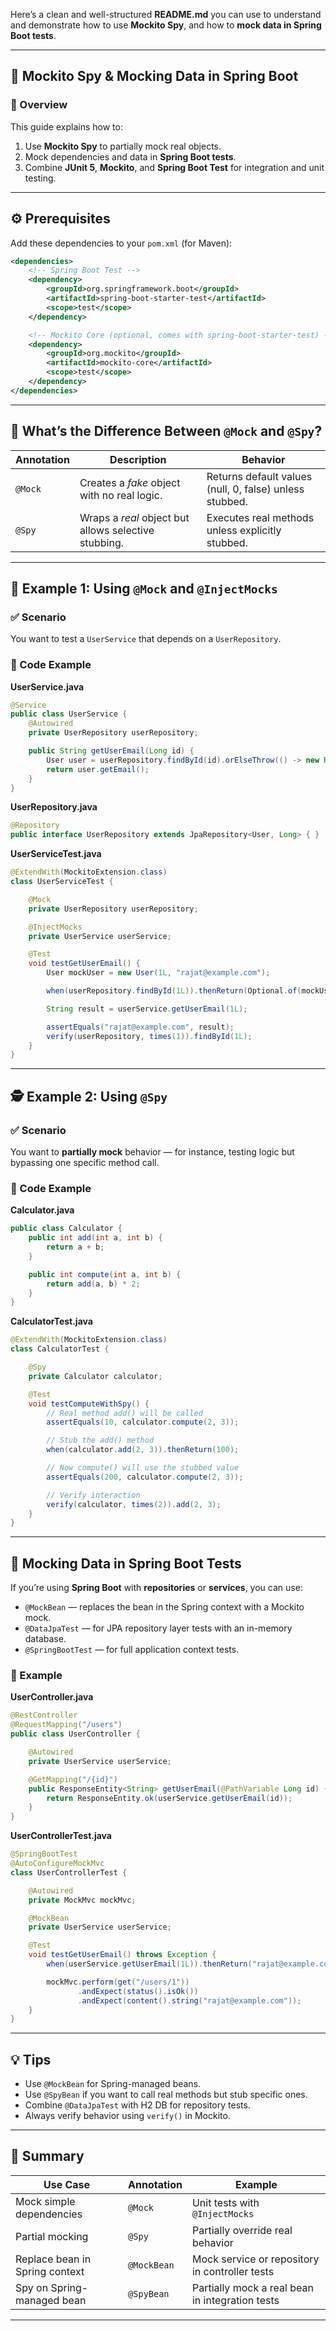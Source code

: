 Here’s a clean and well-structured **README.md** you can use to understand and demonstrate how to use **Mockito Spy**, and how to **mock data in Spring Boot tests**.

---

## 🧪 Mockito Spy & Mocking Data in Spring Boot

### 📘 Overview

This guide explains how to:

1. Use **Mockito Spy** to partially mock real objects.
2. Mock dependencies and data in **Spring Boot tests**.
3. Combine **JUnit 5**, **Mockito**, and **Spring Boot Test** for integration and unit testing.

---

## ⚙️ Prerequisites

Add these dependencies to your `pom.xml` (for Maven):

```xml
<dependencies>
    <!-- Spring Boot Test -->
    <dependency>
        <groupId>org.springframework.boot</groupId>
        <artifactId>spring-boot-starter-test</artifactId>
        <scope>test</scope>
    </dependency>

    <!-- Mockito Core (optional, comes with spring-boot-starter-test) -->
    <dependency>
        <groupId>org.mockito</groupId>
        <artifactId>mockito-core</artifactId>
        <scope>test</scope>
    </dependency>
</dependencies>
```

---

## 🧩 What’s the Difference Between `@Mock` and `@Spy`?

| Annotation | Description                                          | Behavior                                                |
| ---------- | ---------------------------------------------------- | ------------------------------------------------------- |
| `@Mock`    | Creates a *fake* object with no real logic.          | Returns default values (null, 0, false) unless stubbed. |
| `@Spy`     | Wraps a *real* object but allows selective stubbing. | Executes real methods unless explicitly stubbed.        |

---

## 🧠 Example 1: Using `@Mock` and `@InjectMocks`

### ✅ Scenario

You want to test a `UserService` that depends on a `UserRepository`.

### 🧱 Code Example

**UserService.java**

```java
@Service
public class UserService {
    @Autowired
    private UserRepository userRepository;

    public String getUserEmail(Long id) {
        User user = userRepository.findById(id).orElseThrow(() -> new RuntimeException("User not found"));
        return user.getEmail();
    }
}
```

**UserRepository.java**

```java
@Repository
public interface UserRepository extends JpaRepository<User, Long> { }
```

**UserServiceTest.java**

```java
@ExtendWith(MockitoExtension.class)
class UserServiceTest {

    @Mock
    private UserRepository userRepository;

    @InjectMocks
    private UserService userService;

    @Test
    void testGetUserEmail() {
        User mockUser = new User(1L, "rajat@example.com");

        when(userRepository.findById(1L)).thenReturn(Optional.of(mockUser));

        String result = userService.getUserEmail(1L);

        assertEquals("rajat@example.com", result);
        verify(userRepository, times(1)).findById(1L);
    }
}
```

---

## 🕵️ Example 2: Using `@Spy`

### ✅ Scenario

You want to **partially mock** behavior — for instance, testing logic but bypassing one specific method call.

### 🧱 Code Example

**Calculator.java**

```java
public class Calculator {
    public int add(int a, int b) {
        return a + b;
    }

    public int compute(int a, int b) {
        return add(a, b) * 2;
    }
}
```

**CalculatorTest.java**

```java
@ExtendWith(MockitoExtension.class)
class CalculatorTest {

    @Spy
    private Calculator calculator;

    @Test
    void testComputeWithSpy() {
        // Real method add() will be called
        assertEquals(10, calculator.compute(2, 3));

        // Stub the add() method
        when(calculator.add(2, 3)).thenReturn(100);

        // Now compute() will use the stubbed value
        assertEquals(200, calculator.compute(2, 3));

        // Verify interaction
        verify(calculator, times(2)).add(2, 3);
    }
}
```

---

## 🌱 Mocking Data in Spring Boot Tests

If you’re using **Spring Boot** with **repositories** or **services**, you can use:

* `@MockBean` — replaces the bean in the Spring context with a Mockito mock.
* `@DataJpaTest` — for JPA repository layer tests with an in-memory database.
* `@SpringBootTest` — for full application context tests.

### 🧱 Example

**UserController.java**

```java
@RestController
@RequestMapping("/users")
public class UserController {

    @Autowired
    private UserService userService;

    @GetMapping("/{id}")
    public ResponseEntity<String> getUserEmail(@PathVariable Long id) {
        return ResponseEntity.ok(userService.getUserEmail(id));
    }
}
```

**UserControllerTest.java**

```java
@SpringBootTest
@AutoConfigureMockMvc
class UserControllerTest {

    @Autowired
    private MockMvc mockMvc;

    @MockBean
    private UserService userService;

    @Test
    void testGetUserEmail() throws Exception {
        when(userService.getUserEmail(1L)).thenReturn("rajat@example.com");

        mockMvc.perform(get("/users/1"))
               .andExpect(status().isOk())
               .andExpect(content().string("rajat@example.com"));
    }
}
```

---

## 💡 Tips

* Use `@MockBean` for Spring-managed beans.
* Use `@SpyBean` if you want to call real methods but stub specific ones.
* Combine `@DataJpaTest` with H2 DB for repository tests.
* Always verify behavior using `verify()` in Mockito.

---

## 🧾 Summary

| Use Case                       | Annotation  | Example                                         |
| ------------------------------ | ----------- | ----------------------------------------------- |
| Mock simple dependencies       | `@Mock`     | Unit tests with `@InjectMocks`                  |
| Partial mocking                | `@Spy`      | Partially override real behavior                |
| Replace bean in Spring context | `@MockBean` | Mock service or repository in controller tests  |
| Spy on Spring-managed bean     | `@SpyBean`  | Partially mock a real bean in integration tests |

---
